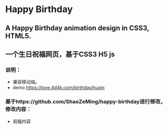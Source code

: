 # Happy Birthday

## A Happy Birthday animation design in CSS3, HTML5.
## 一个生日祝福网页，基于CSS3 H5 js 

### 说明：
 - 兼容移动端。
 - demo https://love.4d4k.com/birthday/huqin
 
### 基于https://github.com/ShaoZeMing/happy-birthday进行修改，修改内容：
 - 祝福内容